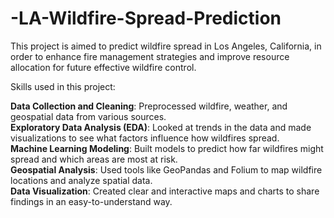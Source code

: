 # -LA-Wildfire-Spread-Prediction
This project is aimed to predict wildfire spread in Los Angeles, California, in order to enhance fire management strategies and improve resource allocation for future effective wildfire control.

Skills used in this project:<br/>

**Data Collection and Cleaning**: Preprocessed wildfire, weather, and geospatial data from various sources.<br/>
**Exploratory Data Analysis (EDA)**: Looked at trends in the data and made visualizations to see what factors influence how wildfires spread.<br/>
**Machine Learning Modeling**: Built models to predict how far wildfires might spread and which areas are most at risk.<br/>
**Geospatial Analysis**: Used tools like GeoPandas and Folium to map wildfire locations and analyze spatial data.<br/>
**Data Visualization**: Created clear and interactive maps and charts to share findings in an easy-to-understand way.<br/>
